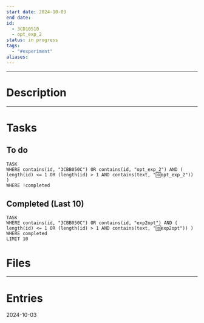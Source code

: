 ```yaml
---
start date: 2024-10-03
end date: 
id:
  - 3CD10510
  - opt_exp_2
status: in progress
tags:
  - "#experiment"
aliases:
---
```

---
# Description


---
# Tasks
## To do
```dataview
TASK
WHERE contains(id, "3CBB050C") OR contains(id, "opt_exp_2") AND ( length(id) <= 1 OR (length(id) > 1 AND contains(text, "🆔opt_exp_2")) )
WHERE !completed
```
## Completed (Last 10)
```dataview 
TASK
WHERE contains(id, "3CBB050C") OR contains(id, "exp2opt") AND ( length(id) <= 1 OR (length(id) > 1 AND contains(text, "🆔exp2opt")) )
WHERE completed
LIMIT 10
```
# Files


---
# Entries
2024-10-03